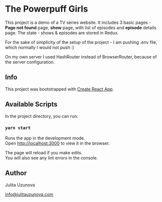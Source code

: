 # The Powerpuff Girls

This project is a demo of a TV series website.
It includes 3 basic pages - **Page not found** page, **show** page, with list of episodes and **episode** details page.
The state - shows & episodes are stored in Redux.

For the sake of simplicity of the setup of the project - I am pushing .env file, which normally I would not push :)

On my own server I used HashRouter instead of BrowserRouter, because of the server configuration.

## Info

This project was bootstrapped with [Create React App](https://github.com/facebook/create-react-app).

## Available Scripts

In the project directory, you can run:

### `yarn start`

Runs the app in the development mode.<br />
Open [http://localhost:3000](http://localhost:3000) to view it in the browser.

The page will reload if you make edits.<br />
You will also see any lint errors in the console.

## Author
Julita Uzunova

info@julitauzunova.com
